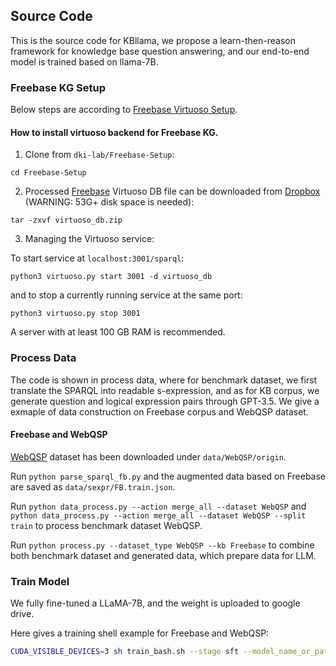 ## Source Code
This is the source code for KBllama, we propose a learn-then-reason framework for knowledge base question answering, and our end-to-end model is trained based on llama-7B.

###  Freebase KG Setup

Below steps are according to [Freebase Virtuoso Setup](https://github.com/dki-lab/Freebase-Setup). 
#### How to install virtuoso backend for Freebase KG.

1. Clone from `dki-lab/Freebase-Setup`:
```
cd Freebase-Setup
```

2. Processed [Freebase](https://developers.google.com/freebase) Virtuoso DB file can be downloaded from [Dropbox](https://www.dropbox.com/s/q38g0fwx1a3lz8q/virtuoso_db.zip)  (WARNING: 53G+ disk space is needed):
```
tar -zxvf virtuoso_db.zip
```

3. Managing the Virtuoso service:

To start service at `localhost:3001/sparql`:
```
python3 virtuoso.py start 3001 -d virtuoso_db
```

and to stop a currently running service at the same port:
```
python3 virtuoso.py stop 3001
```

A server with at least 100 GB RAM is recommended.

### Process Data
The code is shown in process data, where for benchmark dataset, we first translate the SPARQL into readable s-expression, and as for KB corpus, we generate question and logical expression pairs through GPT-3.5. We give a exmaple of data construction on Freebase corpus and WebQSP dataset.

#### Freebase and WebQSP

[WebQSP](https://www.microsoft.com/en-us/research/publication/the-value-of-semantic-parse-labeling-for-knowledge-base-question-answering-2/) dataset has been downloaded under `data/WebQSP/origin`.

Run `python parse_sparql_fb.py` and the augmented data based on Freebase are saved as `data/sexpr/FB.train.json`. 

Run `python data_process.py --action merge_all --dataset WebQSP` and `python data_process.py --action merge_all --dataset WebQSP --split train` to process benchmark dataset WebQSP. 

Run `python process.py --dataset_type WebQSP --kb Freebase` to combine both benchmark dataset and generated data, which prepare data for LLM.

### Train Model
We fully fine-tuned a LLaMA-7B, and the weight is uploaded to google drive.

Here gives a training shell example for Freebase and WebQSP:

```bash
CUDA_VISIBLE_DEVICES=3 sh train_bash.sh --stage sft --model_name_or_path meta-llama/Llama-2-7b-hf --do_train  --dataset_dir LLMs/data --dataset Freebase_train 
```

